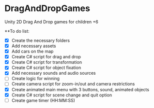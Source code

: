 # DragAndDropGames
Unity 2D Drag And Drop games for children +6

**To do list:
- [x] Create the necessary folders 
- [x] Add necessary assets 
- [x] Add cars on the map
- [x] Create C# script for drag and drop
- [x] Create C# script for transformation
- [x] Create C# script for object fixation
- [x] Add necessary sounds and audio sources
- [ ] Create logic for winning
- [ ] Create camera script for zoom-in/out and camera restrictions
- [x] Create animated main menu with 3 buttons, sound, animated objects 
- [x] Create C# script for scene change and quit option
- [ ] Create game timer (HH:MM:SS)